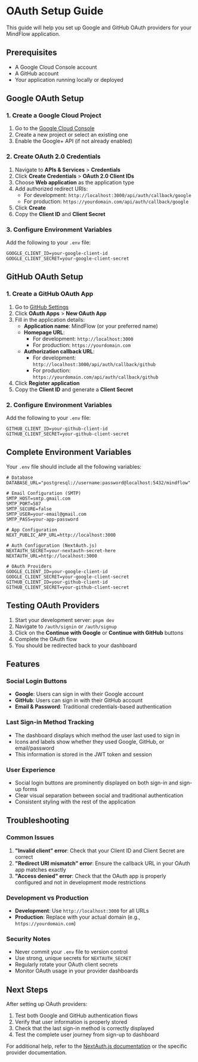 # OAuth Setup Guide

This guide will help you set up Google and GitHub OAuth providers for your MindFlow application.

## Prerequisites

- A Google Cloud Console account
- A GitHub account
- Your application running locally or deployed

## Google OAuth Setup

### 1. Create a Google Cloud Project

1. Go to the [Google Cloud Console](https://console.cloud.google.com/)
2. Create a new project or select an existing one
3. Enable the Google+ API (if not already enabled)

### 2. Create OAuth 2.0 Credentials

1. Navigate to **APIs & Services** > **Credentials**
2. Click **Create Credentials** > **OAuth 2.0 Client IDs**
3. Choose **Web application** as the application type
4. Add authorized redirect URIs:
   - For development: `http://localhost:3000/api/auth/callback/google`
   - For production: `https://yourdomain.com/api/auth/callback/google`
5. Click **Create**
6. Copy the **Client ID** and **Client Secret**

### 3. Configure Environment Variables

Add the following to your `.env` file:

```env
GOOGLE_CLIENT_ID=your-google-client-id
GOOGLE_CLIENT_SECRET=your-google-client-secret
```

## GitHub OAuth Setup

### 1. Create a GitHub OAuth App

1. Go to [GitHub Settings](https://github.com/settings/developers)
2. Click **OAuth Apps** > **New OAuth App**
3. Fill in the application details:
   - **Application name**: MindFlow (or your preferred name)
   - **Homepage URL**: 
     - For development: `http://localhost:3000`
     - For production: `https://yourdomain.com`
   - **Authorization callback URL**:
     - For development: `http://localhost:3000/api/auth/callback/github`
     - For production: `https://yourdomain.com/api/auth/callback/github`
4. Click **Register application**
5. Copy the **Client ID** and generate a **Client Secret**

### 2. Configure Environment Variables

Add the following to your `.env` file:

```env
GITHUB_CLIENT_ID=your-github-client-id
GITHUB_CLIENT_SECRET=your-github-client-secret
```

## Complete Environment Variables

Your `.env` file should include all the following variables:

```env
# Database
DATABASE_URL="postgresql://username:password@localhost:5432/mindflow"

# Email Configuration (SMTP)
SMTP_HOST=smtp.gmail.com
SMTP_PORT=587
SMTP_SECURE=false
SMTP_USER=your-email@gmail.com
SMTP_PASS=your-app-password

# App Configuration
NEXT_PUBLIC_APP_URL=http://localhost:3000

# Auth Configuration (NextAuth.js)
NEXTAUTH_SECRET=your-nextauth-secret-here
NEXTAUTH_URL=http://localhost:3000

# OAuth Providers
GOOGLE_CLIENT_ID=your-google-client-id
GOOGLE_CLIENT_SECRET=your-google-client-secret
GITHUB_CLIENT_ID=your-github-client-id
GITHUB_CLIENT_SECRET=your-github-client-secret
```

## Testing OAuth Providers

1. Start your development server: `pnpm dev`
2. Navigate to `/auth/signin` or `/auth/signup`
3. Click on the **Continue with Google** or **Continue with GitHub** buttons
4. Complete the OAuth flow
5. You should be redirected back to your dashboard

## Features

### Social Login Buttons
- **Google**: Users can sign in with their Google account
- **GitHub**: Users can sign in with their GitHub account
- **Email & Password**: Traditional credentials-based authentication

### Last Sign-in Method Tracking
- The dashboard displays which method the user last used to sign in
- Icons and labels show whether they used Google, GitHub, or email/password
- This information is stored in the JWT token and session

### User Experience
- Social login buttons are prominently displayed on both sign-in and sign-up forms
- Clear visual separation between social and traditional authentication
- Consistent styling with the rest of the application

## Troubleshooting

### Common Issues

1. **"Invalid client" error**: Check that your Client ID and Client Secret are correct
2. **"Redirect URI mismatch" error**: Ensure the callback URL in your OAuth app matches exactly
3. **"Access denied" error**: Check that the OAuth app is properly configured and not in development mode restrictions

### Development vs Production

- **Development**: Use `http://localhost:3000` for all URLs
- **Production**: Replace with your actual domain (e.g., `https://yourdomain.com`)

### Security Notes

- Never commit your `.env` file to version control
- Use strong, unique secrets for `NEXTAUTH_SECRET`
- Regularly rotate your OAuth client secrets
- Monitor OAuth usage in your provider dashboards

## Next Steps

After setting up OAuth providers:

1. Test both Google and GitHub authentication flows
2. Verify that user information is properly stored
3. Check that the last sign-in method is correctly displayed
4. Test the complete user journey from sign-up to dashboard

For additional help, refer to the [NextAuth.js documentation](https://next-auth.js.org/providers/) or the specific provider documentation.

